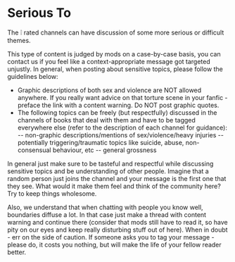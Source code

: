 # Serious To

The ❕ rated channels can have discussion of some more serious or difficult themes.

This type of content is judged by mods on a case-by-case basis, you can contact us if you feel like a context-appropriate message got targeted unjustly. In general, when posting about sensitive topics, please follow the guidelines below:

- Graphic descriptions of both sex and violence are NOT allowed anywhere. If you really want advice on that torture scene in your fanfic - preface the link with a content warning. Do NOT post graphic quotes.
- The following topics can be freely (but respectfully) discussed in the channels of books that deal with them and have to be tagged everywhere else (refer to the description of each channel for guidance):
-- non-graphic descriptions/mentions of sex/violence/heavy injuries
-- potentially triggering/traumatic topics like suicide, abuse, non-consensual behaviour, etc
-- general grossness

In general just make sure to be tasteful and respectful while discussing sensitive topics and be understanding of other people. Imagine that a random person just joins the channel and your message is the first one that they see. What would it make them feel and think of the community here? Try to keep things wholesome.

Also, we understand that when chatting with people you know well, boundaries diffuse a lot. In that case just make a thread with content warning and continue there (consider that mods still have to read it, so have pity on our eyes and keep really disturbing stuff out of here).
When in doubt - err on the side of caution. If someone asks you to tag your message - please do, it costs you nothing, but will make the life of your fellow reader better.
